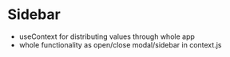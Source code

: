 # Sidebar

- useContext for distributing values through whole app
- whole functionality as open/close modal/sidebar in context.js
